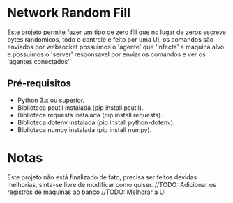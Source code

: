 # Network Random Fill

Este projeto permite fazer um tipo de zero fill que no lugar de zeros escreve bytes randomicos, todo o controle é feito por uma UI, os comandos são enviados por websocket
possuimos o 'agente' que 'infecta' a maquina alvo e possuimos o 'server' responsavel por enviar os comandos e ver os 'agentes conectados'


## Pré-requisitos
- Python 3.x ou superior.
- Biblioteca psutil instalada (pip install psutil).
- Biblioteca requests instalada (pip install requests).
- Biblioteca dotenv instalada (pip install python-dotenv).
- Biblioteca numpy instalada (pip install numpy).



# Notas
Este projeto não está finalizado de fato, precisa ser feitos devidas melhorias, sinta-se livre de modificar como quiser.
//TODO: Adicionar os registros de maquinas ao banco
//TODO: Melhorar a UI
